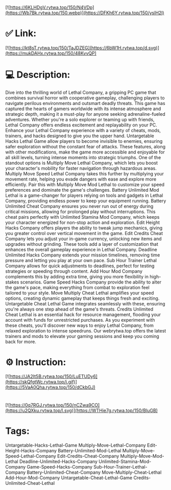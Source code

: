 [![https://6KLHDgV.rytwa.top/150/N4VDp](https://Wb7Bk.rytwa.top/150.webp)](https://DFKh6Y.rytwa.top/150/yslH2l)
# ✅ Link:
[![https://kt8sT.rytwa.top/150/TaJDZEG](https://6bW1H.rytwa.top/d.svg)](https://mukDAHx.rytwa.top/150/48KvvQP)
# 💻 Description:
Dive into the thrilling world of Lethal Company, a gripping PC game that combines survival horror with cooperative gameplay, challenging players to navigate perilous environments and outsmart deadly threats. This game has captured the hearts of gamers worldwide with its intense atmosphere and strategic depth, making it a must-play for anyone seeking adrenaline-fueled adventures. Whether you're a solo explorer or teaming up with friends, Lethal Company offers endless excitement and replayability on your PC.
Enhance your Lethal Company experience with a variety of cheats, mods, trainers, and hacks designed to give you the upper hand. Untargetable Hacks Lethal Game allow players to become invisible to enemies, ensuring safer exploration without the constant fear of attacks. These features, along with other modifications, make the game more accessible and enjoyable for all skill levels, turning intense moments into strategic triumphs.
One of the standout options is Multiply Move Lethal Company, which lets you boost your character's mobility for faster navigation through hazardous areas. Multiply Move Speed Lethal Company takes this further by multiplying your movement rate, helping you evade dangers with ease and explore more efficiently. Pair this with Multiply Move Mod Lethal to customize your speed preferences and dominate the game's challenges.
Battery Unlimited Mod Lethal is a game-changer for players relying on tools and gadgets in Lethal Company, providing endless power to keep your equipment running. Battery Unlimited Cheat Company ensures you never run out of energy during critical missions, allowing for prolonged play without interruptions. This cheat pairs perfectly with Unlimited Stamina Mod Company, which keeps your character energized for non-stop action and exploration.
Edit Height Hacks Company offers players the ability to tweak jump mechanics, giving you greater control over vertical movement in the game. Edit Credits Cheat Company lets you adjust your in-game currency, unlocking new items and upgrades without grinding. These tools add a layer of customization that enhances the overall gameplay experience in Lethal Company.
Deadline Unlimited Hacks Company extends your mission timelines, removing time pressure and letting you play at your own pace. Sub Hour Trainer Lethal Company allows for quick adjustments to deadlines, perfect for testing strategies or speeding through content. Add Hour Mod Company complements this by adding extra time, giving you more flexibility in high-stakes scenarios.
Game Speed Hacks Company provide the ability to alter the game's pace, making everything from combat to exploration feel tailored to your style. Move Multiply Cheat Lethal amplifies your speed options, creating dynamic gameplay that keeps things fresh and exciting. Untargetable Cheat Lethal Game integrates seamlessly with these, ensuring you're always one step ahead of the game's threats.
Credits Unlimited Cheat Lethal is an essential hack for resource management, flooding your account with funds for unrestricted purchases. As you experiment with these cheats, you'll discover new ways to enjoy Lethal Company, from relaxed exploration to intense speedruns. Our webrytwa.top offers the latest trainers and mods to elevate your gaming sessions and keep you coming back for more.

# ⚙️ Instruction:
[![https://JA2It5B.rytwa.top/150/LuETUDy6](https://skQfgtWc.rytwa.top/i.gif)](https://5VaA0Qha.rytwa.top/150/dCkbGJ)
#
[![https://0q7RGJ.rytwa.top/150/nCZwa9CO](https://u2QXku.rytwa.top/l.svg)](https://WTHie7g.rytwa.top/150/BluGB)
# Tags:
Untargetable-Hacks-Lethal-Game Multiply-Move-Lethal-Company Edit-Height-Hacks-Company Battery-Unlimited-Mod-Lethal Multiply-Move-Speed-Lethal-Company Edit-Credits-Cheat-Company Multiply-Move-Mod-Lethal Deadline-Unlimited-Hacks-Company Unlimited-Stamina-Mod-Company Game-Speed-Hacks-Company Sub-Hour-Trainer-Lethal-Company Battery-Unlimited-Cheat-Company Move-Multiply-Cheat-Lethal Add-Hour-Mod-Company Untargetable-Cheat-Lethal-Game Credits-Unlimited-Cheat-Lethal





